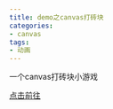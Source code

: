 ```yaml
---
title: demo之canvas打砖块
categories:
- canvas
tags:
- 动画
---
```


一个canvas打砖块小游戏

<!-- more -->

[点击前往](https://wangzongxu.github.io/canvas-demo/hitBricks/)
